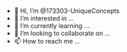 - 👋 Hi, I’m @173303-UniqueConcepts
- 👀 I’m interested in ...
- 🌱 I’m currently learning ...
- 💞️ I’m looking to collaborate on ...
- 📫 How to reach me ...

<!---
173303-UniqueConcepts/173303-UniqueConcepts is a ✨ special ✨ repository because its `README.md` (this file) appears on your GitHub profile.
You can click the Preview link to take a look at your changes.
--->
